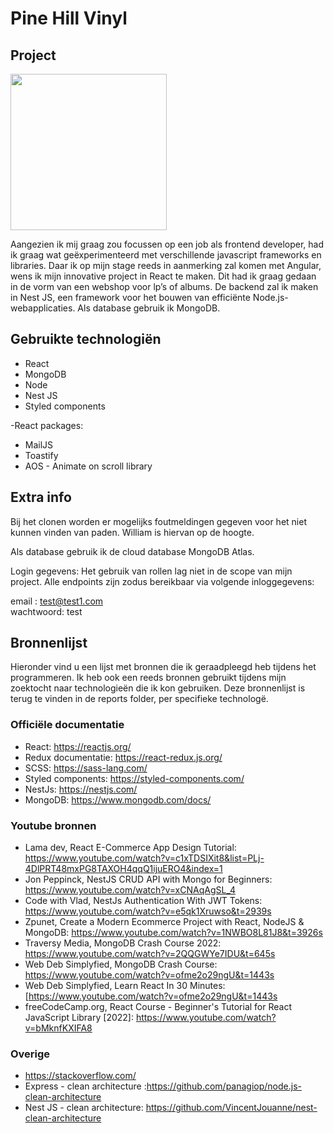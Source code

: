 # Pine Hill Vinyl

## Project
<img src="https://user-images.githubusercontent.com/71761516/154865538-8045a315-ef3a-43bb-9fd0-e00bae901997.png" width="250" height="auto">

Aangezien ik mij graag zou focussen op een job als frontend developer, had ik graag wat geëxperimenteerd met verschillende javascript frameworks en libraries. Daar ik op mijn stage reeds in aanmerking zal komen met Angular, wens ik mijn innovative project in React te maken. Dit had ik graag gedaan in de vorm van een webshop voor lp’s of albums. De backend zal ik maken in Nest JS, een framework voor het bouwen van efficiënte Node.js-webapplicaties. Als database gebruik ik MongoDB.

## Gebruikte technologiën

- React
- MongoDB
- Node
- Nest JS
- Styled components

-React packages:
- MailJS
- Toastify
- AOS - Animate on scroll library


## Extra info
Bij het clonen worden er mogelijks foutmeldingen gegeven voor het niet kunnen vinden van paden.
William is hiervan op de hoogte.

Als database gebruik ik de cloud database MongoDB Atlas.

Login gegevens:
Het gebruik van rollen lag niet in de scope van mijn project.
Alle endpoints zijn zodus bereikbaar via volgende inloggegevens:

email : test@test1.com <br>
wachtwoord: test


## Bronnenlijst
Hieronder vind u een lijst met bronnen die ik geraadpleegd heb tijdens het programmeren.
Ik heb ook een reeds bronnen gebruikt tijdens mijn zoektocht naar technologieën die ik kon gebruiken. 
Deze bronnenlijst is terug te vinden in de reports folder, per specifieke technologë.

### Officiële documentatie
- React: https://reactjs.org/
- Redux documentatie: https://react-redux.js.org/
- SCSS: https://sass-lang.com/
- Styled components: https://styled-components.com/
- NestJs: https://nestjs.com/
- MongoDB: https://www.mongodb.com/docs/

### Youtube bronnen
- Lama dev, React E-Commerce App Design Tutorial: https://www.youtube.com/watch?v=c1xTDSIXit8&list=PLj-4DlPRT48mxPG8TAXOH4qqQ1ijuERO4&index=1
- Jon Peppinck, NestJS CRUD API with Mongo for Beginners: https://www.youtube.com/watch?v=xCNAqAgSL_4
- Code with Vlad, NestJs Authentication With JWT Tokens: https://www.youtube.com/watch?v=e5qk1Xruwso&t=2939s
- Zpunet, Create a Modern Ecommerce Project with React, NodeJS & MongoDB: https://www.youtube.com/watch?v=1NWBO8L81J8&t=3926s
- Traversy Media, MongoDB Crash Course 2022: https://www.youtube.com/watch?v=2QQGWYe7IDU&t=645s
- Web Deb Simplyfied, MongoDB Crash Course: https://www.youtube.com/watch?v=ofme2o29ngU&t=1443s
- Web Deb Simplyfied, Learn React In 30 Minutes: [https://www.youtube.com/watch?v=ofme2o29ngU&t=1443s
- freeCodeCamp.org, React Course - Beginner's Tutorial for React JavaScript Library [2022]: https://www.youtube.com/watch?v=bMknfKXIFA8

### Overige
- https://stackoverflow.com/
- Express - clean architecture :https://github.com/panagiop/node.js-clean-architecture
- Nest JS - clean architecture: https://github.com/VincentJouanne/nest-clean-architecture


